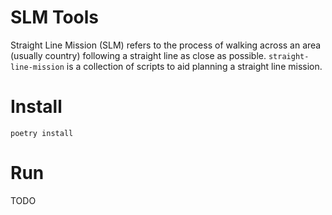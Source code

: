 # SLM Tools
Straight Line Mission (SLM) refers to the process of walking across an area (usually country) following a straight line as close as possible. `straight-line-mission` is a collection of scripts to aid planning a straight line mission.

# Install
`poetry install`

# Run
TODO
